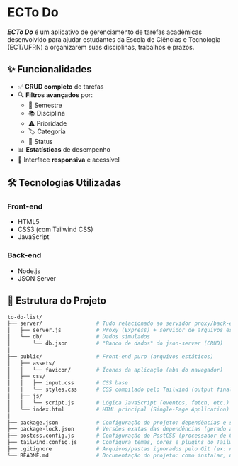 # ECTo Do

***ECTo Do*** é um aplicativo de gerenciamento de tarefas acadêmicas desenvolvido para ajudar estudantes da Escola de Ciências e Tecnologia (ECT/UFRN) a organizarem suas disciplinas, trabalhos e prazos.

## ✨ Funcionalidades

- ✅ **CRUD completo** de tarefas
- 🔍 **Filtros avançados** por:
  - 📅 Semestre
  - 📚 Disciplina  
  - ⚠️ Prioridade
  - 🏷️ Categoria
  - 📌 Status
- 📊 **Estatísticas** de desempenho
- 🎨 Interface **responsiva** e acessível

## 🛠️ Tecnologias Utilizadas

### Front-end
- HTML5
- CSS3 (com Tailwind CSS)
- JavaScript

### Back-end
- Node.js
- JSON Server

## 📂 Estrutura do Projeto

```bash
to-do-list/
├── server/                 # Tudo relacionado ao servidor proxy/back-end
│   ├── server.js           # Proxy (Express) + servidor de arquivos estáticos
│   └── db/                 # Dados simulados
│       └── db.json         # "Banco de dados" do json-server (CRUD)
│
├── public/                 # Front-end puro (arquivos estáticos)
│   ├── assets/
│   │   └── favicon/        # Ícones da aplicação (aba do navegador)
│   ├── css/
│   │   ├── input.css       # CSS base 
│   │   └── styles.css      # CSS compilado pelo Tailwind (output final)
│   ├── js/
│   │   └── script.js       # Lógica JavaScript (eventos, fetch, etc.)
│   └── index.html          # HTML principal (Single-Page Application)
│
├── package.json            # Configuração do projeto: dependências e scripts (npm start, npm run dev)
├── package-lock.json       # Versões exatas das dependências (gerado automaticamente)
├── postcss.config.js       # Configuração do PostCSS (processador de CSS para Tailwind)
├── tailwind.config.js      # Configura temas, cores e plugins do Tailwind CSS
├── .gitignore              # Arquivos/pastas ignorados pelo Git (ex: node_modules)
└── README.md               # Documentação do projeto: como instalar, usar e deployar
```